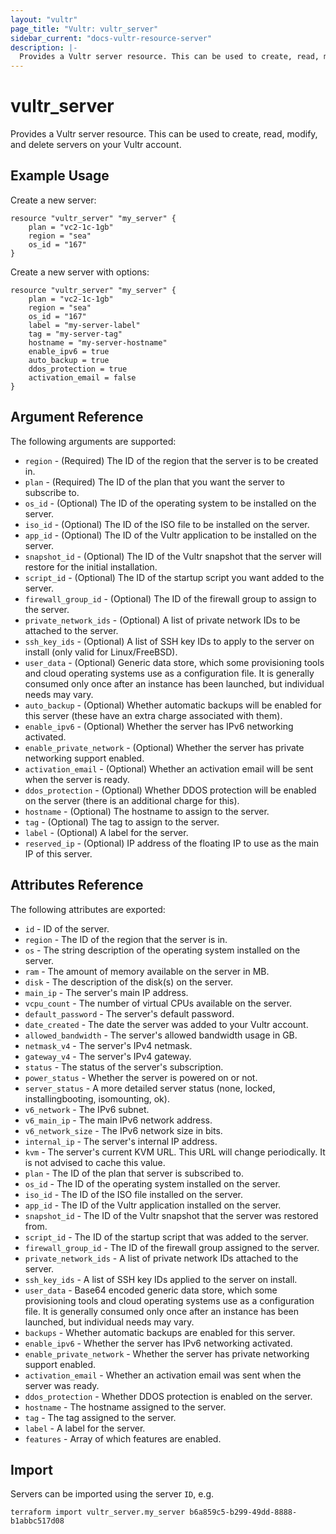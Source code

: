 ```yaml
---
layout: "vultr"
page_title: "Vultr: vultr_server"
sidebar_current: "docs-vultr-resource-server"
description: |-
  Provides a Vultr server resource. This can be used to create, read, modify, and delete servers on your Vultr account.
---
```


# vultr_server

Provides a Vultr server resource. This can be used to create, read, modify, and delete servers on your Vultr account.

## Example Usage

Create a new server:

```hcl
resource "vultr_server" "my_server" {
	plan = "vc2-1c-1gb"
	region = "sea"
	os_id = "167"
}
```

Create a new server with options:

```hcl
resource "vultr_server" "my_server" {
	plan = "vc2-1c-1gb"
	region = "sea"
	os_id = "167"
	label = "my-server-label"
	tag = "my-server-tag"
	hostname = "my-server-hostname"
	enable_ipv6 = true
	auto_backup = true
	ddos_protection = true
	activation_email = false
}
```

## Argument Reference

The following arguments are supported:

* `region` - (Required) The ID of the region that the server is to be created in.
* `plan` - (Required) The ID of the plan that you want the server to subscribe to.
* `os_id` - (Optional) The ID of the operating system to be installed on the server.
* `iso_id` - (Optional) The ID of the ISO file to be installed on the server.
* `app_id` - (Optional) The ID of the Vultr application to be installed on the server.
* `snapshot_id` - (Optional) The ID of the Vultr snapshot that the server will restore for the initial installation. 
* `script_id` - (Optional) The ID of the startup script you want added to the server.
* `firewall_group_id` - (Optional) The ID of the firewall group to assign to the server.
* `private_network_ids` - (Optional) A list of private network IDs to be attached to the server.
* `ssh_key_ids` - (Optional) A list of SSH key IDs to apply to the server on install (only valid for Linux/FreeBSD).
* `user_data` - (Optional) Generic data store, which some provisioning tools and cloud operating systems use as a configuration file. It is generally consumed only once after an instance has been launched, but individual needs may vary.
* `auto_backup` - (Optional) Whether automatic backups will be enabled for this server (these have an extra charge associated with them).
* `enable_ipv6` - (Optional) Whether the server has IPv6 networking activated.
* `enable_private_network` - (Optional) Whether the server has private networking support enabled.
* `activation_email` - (Optional) Whether an activation email will be sent when the server is ready.
* `ddos_protection` - (Optional) Whether DDOS protection will be enabled on the server (there is an additional charge for this).
* `hostname` - (Optional) The hostname to assign to the server.
* `tag` - (Optional) The tag to assign to the server.
* `label` - (Optional) A label for the server.
* `reserved_ip` - (Optional) IP address of the floating IP to use as the main IP of this server.

## Attributes Reference

The following attributes are exported:

* `id` - ID of the server.
* `region` - The ID of the region that the server is in.
* `os` - The string description of the operating system installed on the server.
* `ram` - The amount of memory available on the server in MB.
* `disk` - The description of the disk(s) on the server.
* `main_ip` - The server's main IP address.
* `vcpu_count` - The number of virtual CPUs available on the server.
* `default_password` - The server's default password.
* `date_created` - The date the server was added to your Vultr account.
* `allowed_bandwidth` - The server's allowed bandwidth usage in GB.
* `netmask_v4` - The server's IPv4 netmask.
* `gateway_v4` - The server's IPv4 gateway.
* `status` - The status of the server's subscription.
* `power_status` - Whether the server is powered on or not.
* `server_status` - A more detailed server status (none, locked, installingbooting, isomounting, ok).
* `v6_network` - The IPv6 subnet.
* `v6_main_ip` - The main IPv6 network address.
* `v6_network_size` - The IPv6 network size in bits.
* `internal_ip` - The server's internal IP address.
* `kvm` - The server's current KVM URL. This URL will change periodically. It is not advised to cache this value.
* `plan` - The ID of the plan that server is subscribed to.
* `os_id` - The ID of the operating system installed on the server.
* `iso_id` - The ID of the ISO file installed on the server.
* `app_id` - The ID of the Vultr application installed on the server.
* `snapshot_id` - The ID of the Vultr snapshot that the server was restored from.
* `script_id` - The ID of the startup script that was added to the server.
* `firewall_group_id` - The ID of the firewall group assigned to the server.
* `private_network_ids` - A list of private network IDs attached to the server.
* `ssh_key_ids` - A list of SSH key IDs applied to the server on install.
* `user_data` - Base64 encoded generic data store, which some provisioning tools and cloud operating systems use as a configuration file. It is generally consumed only once after an instance has been launched, but individual needs may vary.
* `backups` - Whether automatic backups are enabled for this server.
* `enable_ipv6` - Whether the server has IPv6 networking activated.
* `enable_private_network` - Whether the server has private networking support enabled.
* `activation_email` - Whether an activation email was sent when the server was ready.
* `ddos_protection` - Whether DDOS protection is enabled on the server.
* `hostname` - The hostname assigned to the server.
* `tag` - The tag assigned to the server.
* `label` - A label for the server.
* `features` - Array of which features are enabled.

## Import

Servers can be imported using the server `ID`, e.g.

```
terraform import vultr_server.my_server b6a859c5-b299-49dd-8888-b1abbc517d08
```